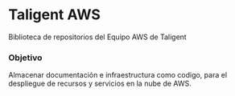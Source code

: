 # Taligent AWS

Biblioteca de repositorios del Equipo AWS de Taligent

### Objetivo

Almacenar documentación e infraestructura como codigo, para el despliegue de recursos y servicios en la nube de AWS.
